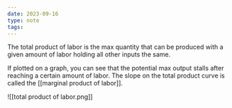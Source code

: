 ```yaml
---
date: 2023-09-16
type: note
tags: 
---
```


The total product of labor is the max quantity that can be produced with a given amount of labor holding all other inputs the same.

If plotted on a graph, you can see that the potential max output stalls after reaching a certain amount of labor. The slope on the total product curve is called the [[marginal product of labor]].

![[total product of labor.png]]